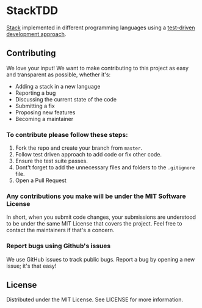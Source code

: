 # StackTDD
[Stack](https://en.wikipedia.org/wiki/Stack_(abstract_data_type)) implemented in different programming languages using a [test-driven development approach](https://en.wikipedia.org/wiki/Test-driven_development).

## Contributing 
We love your input! We want to make contributing to this project as easy and transparent as possible, whether it's:

* Adding a stack in a new language
* Reporting a bug
* Discussing the current state of the code
* Submitting a fix
* Proposing new features
* Becoming a maintainer

### To contribute please follow these steps:

1. Fork the repo and create your branch from `master`.
2. Follow test driven approach to add code or fix other code.
3. Ensure the test suite passes.
4. Dont't forget to add the unnecessary files and folders to the `.gitignore` file.
5. Open a Pull Request

### Any contributions you make will be under the MIT Software License

In short, when you submit code changes, your submissions are understood to be under the same MIT License that covers the project. Feel free to contact the maintainers if that's a concern.

### Report bugs using Github's issues

We use GitHub issues to track public bugs. Report a bug by opening a new issue; it's that easy!

## License

Distributed under the MIT License. See LICENSE for more information.
